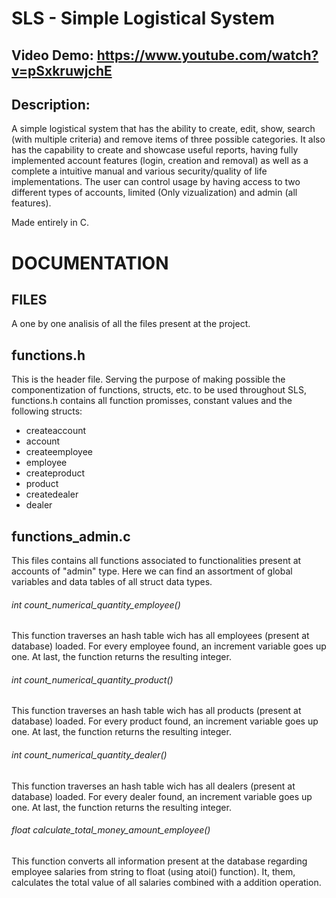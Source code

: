 # SLS - Simple Logistical System

## Video Demo:  https://www.youtube.com/watch?v=pSxkruwjchE

## Description: 

A simple logistical system that has the ability to create, edit, show, search (with multiple criteria) and remove items of three possible categories. It also has the capability to create and showcase useful reports, having fully implemented account features (login, creation and removal) as well as a complete a intuitive manual and various security/quality of life implementations. The user can control usage by having access to two different types of accounts, limited (Only vizualization) and admin (all features).

Made entirely in C.

# DOCUMENTATION

## FILES 

A one by one analisis of all the files present at the project.

## functions.h

This is the header file. Serving the purpose of making possible the componentization of functions, structs, etc. to be used throughout SLS, functions.h contains all function promisses, constant values and the following structs:

+ createaccount
+ account
+ createemployee
+ employee
+ createproduct
+ product 
+ createdealer
+ dealer

## functions_admin.c

This files contains all functions associated to functionalities present at accounts of "admin" type. Here we can find an assortment of global variables and data tables of all struct data types.

###### int count_numerical_quantity_employee()

This function traverses an hash table wich has all employees (present at database) loaded. For every employee found, an increment variable goes up one. At last, the function returns the resulting integer.

###### int count_numerical_quantity_product()

This function traverses an hash table wich has all products (present at database) loaded. For every product found, an increment variable goes up one. At last, the function returns the resulting integer.

###### int count_numerical_quantity_dealer()

This function traverses an hash table wich has all dealers (present at database) loaded. For every dealer found, an increment variable goes up one. At last, the function returns the resulting integer.

###### float calculate_total_money_amount_employee()

This function converts all information present at the database regarding employee salaries from string to float (using atoi() function). It, them, calculates the total value of all salaries combined with a addition operation.



  
 




